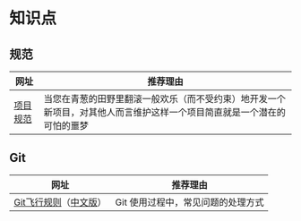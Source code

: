 # 知识点

## 规范

|网址|推荐理由|
|----|----|
|[项目规范](https://github.com/elsewhencode/project-guidelines)|当您在青葱的田野里翻滚一般欢乐（而不受约束）地开发一个新项目，对其他人而言维护这样一个项目简直就是一个潜在的可怕的噩梦|

## Git

|网址|推荐理由|
|----|----|
|[Git飞行规则](https://github.com/k88hudson/git-flight-rules)（[中文版](https://github.com/k88hudson/git-flight-rules/blob/master/README_zh-CN.md)）|Git 使用过程中，常见问题的处理方式|
